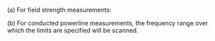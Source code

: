 (a) For field strength measurements:

(b) For conducted powerline measurements, the frequency range over which the limits are specified will be scanned.

